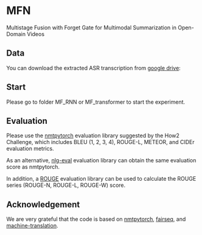 # MFN
Multistage Fusion with Forget Gate for Multimodal Summarization in Open-Domain Videos
## Data
You can download the extracted ASR transcription from [google drive](https://drive.google.com/drive/folders/1A2jWqVbr-q_6UK7VBWTsn9fi_JpLX1PY?usp=sharing):
## Start
Please go to folder MF_RNN or MF_transformer to start the experiment.

## Evaluation
Please use the [nmtpytorch](https://github.com/srvk/how2-dataset) evaluation library suggested by the How2 Challenge, which includes BLEU (1, 2, 3, 4), ROUGE-L, METEOR, and CIDEr evaluation metrics. 

As an alternative, [nlg-eval](https://github.com/Maluuba/nlg-eval) evaluation library can obtain the same evaluation score as nmtpytorch.

In addition, a [ROUGE](https://github.com/neural-dialogue-metrics/rouge) evaluation library can be used to calculate the ROUGE series (ROUGE-N, ROUGE-L, ROUGE-W) score.

## Acknowledgement
We are very grateful that the code is based on [nmtpytorch](https://github.com/srvk/how2-dataset), [fairseq](https://github.com/pytorch/fairseq), and [machine-translation](https://github.com/tangbinh/machine-translation).
